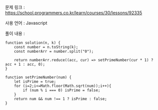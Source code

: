 문제 링크 : https://school.programmers.co.kr/learn/courses/30/lessons/92335

사용 언어 : Javascript

풀이 내용 :

```
function solution(n, k) {
    const number = n.toString(k);
    const numberArr = number.split("0");
    
    return numberArr.reduce((acc, cur) => setPrimeNumber(cur * 1) ? acc + 1 : acc, 0);
}

function setPrimeNumber(num) {
    let isPrime = true;
    for (i=2;i<=Math.floor(Math.sqrt(num));i++){
        if (num % i === 0) isPrime = false;
    }
    return num && num !== 1 ? isPrime : false;
}
```
